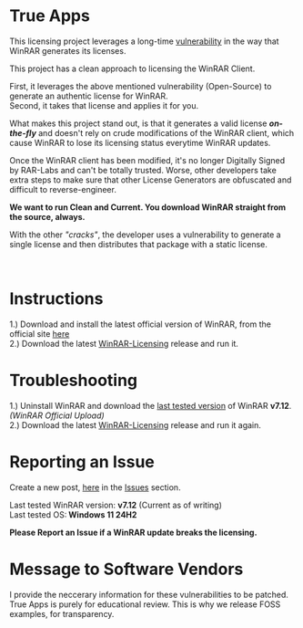 <h1>True Apps</h1>
<p>This licensing project leverages a long-time <a href="https://github.com/bitcookies/winrar-keygen">vulnerability</a> in the way that WinRAR generates its licenses.</p>
<p>This project has a clean approach to licensing the WinRAR Client.</p>
<p>First, it leverages the above mentioned vulnerability (Open-Source) to generate an authentic license for WinRAR.<br /> Second, it takes that license and applies it for you.</p>
<p>What makes this project stand out, is that it generates a valid license <strong><em>on-the-fly</em></strong> and doesn't rely on crude modifications of the WinRAR client, which cause WinRAR to lose its licensing status everytime WinRAR updates.</p>
<p>Once the WinRAR client has been modified, it's no longer Digitally Signed by RAR-Labs and can't be totally trusted. Worse, other developers take extra steps to make sure that other License Generators are obfuscated and difficult to reverse-engineer.</p>
<p><strong>We want to run Clean and Current. You download WinRAR straight from the source, always.</strong></p>
<p>With the other <em>"cracks"</em>, the developer uses a vulnerability to generate a single license and then distributes that package with a static license.</p>
<p>&nbsp;</p>
<h1>Instructions</h1>
<p>1.) Download and install the latest official version of WinRAR, from the official site&nbsp;<a href="https://www.win-rar.com/download.html">here</a><br /> 2.) Download the latest <a href="https://github.com/BinaryBrother/WinRAR-Licensing/releases">WinRAR-Licensing</a> release and run it.</p>
<h1><strong>Troubleshooting</strong></h1>
<p>1.) Uninstall WinRAR and download the <a href="https://www.win-rar.com/fileadmin/winrar-versions/winrar/winrar-x64-712.exe">last tested version</a> of WinRAR <strong>v7.12</strong>. <em>(WinRAR Official Upload)</em><br /> 2.) Download the latest <a href="https://github.com/BinaryBrother/WinRAR-Licensing/releases">WinRAR-Licensing</a> release and run it again.</p>
<h1><strong>Reporting an Issue</strong></h1>
<p>Create a new post, <a href="https://github.com/BinaryBrother/WinRAR-Licensing/issues">here</a> in the <a href="https://github.com/BinaryBrother/WinRAR-Licensing/issues">Issues</a> section.</p>
<p>Last tested WinRAR version: <strong>v7.12</strong> (Current as of writing) <br />Last tested OS:<strong> Windows 11 24H2</strong></p>
<p><strong>Please Report an Issue if a WinRAR update breaks the licensing.</strong></p>
<h1><strong>Message to Software Vendors</strong></h1>
<p>I provide the neccerary information for these vulnerabilities to be patched. True Apps is purely for educational review. This is why we release FOSS examples, for transparency.</p>
